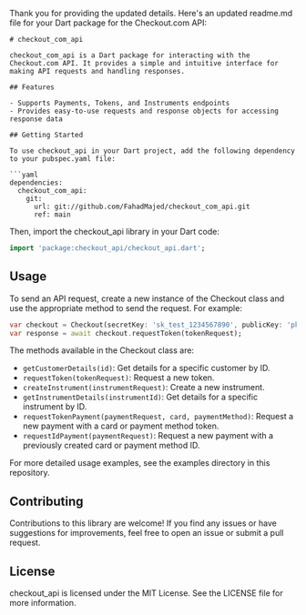 Thank you for providing the updated details. Here's an updated readme.md file for your Dart package for the Checkout.com API:

```
# checkout_com_api

checkout_com_api is a Dart package for interacting with the Checkout.com API. It provides a simple and intuitive interface for making API requests and handling responses.

## Features

- Supports Payments, Tokens, and Instruments endpoints
- Provides easy-to-use requests and response objects for accessing response data

## Getting Started

To use checkout_api in your Dart project, add the following dependency to your pubspec.yaml file:

```yaml
dependencies:
  checkout_com_api:
    git:
      url: git://github.com/FahadMajed/checkout_com_api.git
      ref: main
```

Then, import the checkout_api library in your Dart code:

```dart
import 'package:checkout_api/checkout_api.dart';
```

## Usage

To send an API request, create a new instance of the Checkout class and use the appropriate method to send the request. For example:

```dart
var checkout = Checkout(secretKey: 'sk_test_1234567890', publicKey: 'pk_test_1234567890');
var response = await checkout.requestToken(tokenRequest);
```

The methods available in the Checkout class are:

- `getCustomerDetails(id)`: Get details for a specific customer by ID.
- `requestToken(tokenRequest)`: Request a new token.
- `createInstrument(instrumentRequest)`: Create a new instrument.
- `getInstrumentDetails(instrumentId)`: Get details for a specific instrument by ID.
- `requestTokenPayment(paymentRequest, card, paymentMethod)`: Request a new payment with a card or payment method token.
- `requestIdPayment(paymentRequest)`: Request a new payment with a previously created card or payment method ID.

For more detailed usage examples, see the examples directory in this repository.

## Contributing

Contributions to this library are welcome! If you find any issues or have suggestions for improvements, feel free to open an issue or submit a pull request.

## License

checkout_api is licensed under the MIT License. See the LICENSE file for more information.
